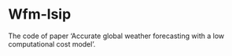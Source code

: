 # Wfm-lsip
The code of paper ‘Accurate global weather forecasting with a low computational cost model’.
